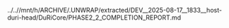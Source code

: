 ../..//mnt/h/ARCHIVE/.UNWRAP/extracted/DEV__2025-08-17__1833__host-duri-head/DuRiCore/PHASE2_2_COMPLETION_REPORT.md